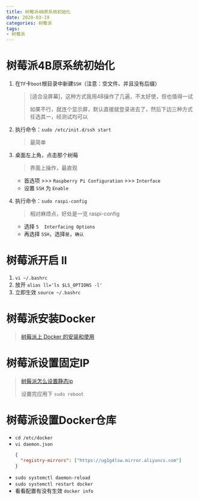 ```yaml
---
title: 树莓派4B原系统初始化
date: 2020-03-19
categories: 树莓派
tags:
- 树莓派
---
```


# 树莓派4B原系统初始化
1. 在`TF`卡`boot`根目录中新建`SSH`（注意：空文件、并且没有后缀）
    > [适合没屏幕]，这种方式我用4B操作了几遍，不太好使，但也值得一试
    >
    > 如果不行，就连个显示屏，默认直接就登录进去了，然后下边三种方式任选其一，经测试均可以

2. 执行命令：`sudo /etc/init.d/ssh start`
    > 最简单

3. 桌面左上角，点击那个树莓
    > 界面上操作，最直观
    - 首选项 >>> `Raspberry Pi Configuration` >>> `Interface`
    - 设置 `SSH` 为 `Enable`

4. 执行命令：`sudo raspi-config`
    > 相对麻烦点，好处是一览 raspi-config
    - 选择 `5  Interfacing Options`
    - 再选择 `SSH`，选择`是`，`确认`

# 树莓派开启 ll
1. `vi ~/.bashrc` 
2. 放开 `alias ll='ls $LS_OPTIONS -l'`
3. 立即生效 `source ~/.bashrc`

# 树莓派安装Docker
> [树莓派上 Docker 的安装和使用](https://shumeipai.nxez.com/2019/05/20/how-to-install-docker-on-your-raspberry-pi.html)

# 树莓派设置固定IP
> [树莓派怎么设置静态ip](http://m.elecfans.com/article/892341.html)
>
> 设置完应用下 `sudo reboot`

# 树莓派设置Docker仓库
- `cd /etc/docker`
- `vi daemon.json`
    ```json
    {
      "registry-mirrors": ["https://ug1g4lsw.mirror.aliyuncs.com"]
    }
    ```
- `sudo systemctl daemon-reload`
- `sudo systemctl restart docker`
- 看看配置有没有生效 `docker info`
